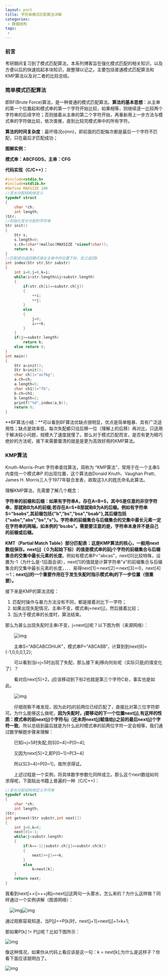 ```yaml
---
layout: post
title: 字符串模式匹配算法详解
categories:
 - 数据结构
tags:
 -
---
```


### 前言

考研期间复习到了模式匹配算法，本系列博客旨在强化模式匹配的相关知识，以及方便以后的快速拾起本块知识，故整理以记之。主要包括普通模式匹配算法和KMP算法以及对二者的比较总结。

### 简单模式匹配算法

即BF(Brute Force)算法，是一种普通的模式匹配算法。**算法的基本思想**：从主串的第一个位置起和模式串的第一个字符开始比较，如果相等，则继续逐一比较两个字符串的后续字符；否则接着从主串的第二个字符开始，再重新用上一步方法与模式串的字符做比较，依次类推，直到比较完模式串中的所有字符。

**算法的时间复杂度**：最坏情况o(mn)，即前面的匹配每次都是最后一个字符不匹配，只在最后才匹配成功；

**图解实例：**

**模式串：ABCFGDS，主串：CFG**

**代码实现（C/C++）：**

```c
#include<stdio.h>
#include<stdlib.h>
#define MAXSIZE 100
//变长分配结构体定义
typedef struct
{
    char *ch;
    int length;
}Str;
//初始化变长分配的字符串
Str init()
{
    Str s;
    s.length=0;
    s.ch=(char*)malloc(MAXSIZE *sizeof(char));
    return s;
}
//匹配成功返回模式串在主串中的位置下标，反之返回0
int index(Str str,Str substr)
{
    int i=0,j=0,k=i;
    while(i<str.length&&j<substr.length)
    {
        if(str.ch[i]==substr.ch[j])
        {
            ++i;
            ++j;
        }
        else
        {
            j=0;
            i=++k;
        }
    }
    if(j>=substr.length)
        return k;
    else return 0;
}
int main()
{
    Str a=init();
    Str b=init();
    char ch[]="asfbg";
    a.ch=ch;
    a.length=5;
    char ch1[]="fb";
    b.ch=ch1;
    b.length=2;
    printf("%d",index(a,b));
    return 0;
}
```

**BF算法小结：**可以看到BF算法优缺点很明显，优点是简单粗暴、具有广泛适用性；缺点是效率低，每次失配都只往后移一位（理解上的后移）再对比，只适用于解决较小问题，规模大了速度就慢了。那么对于模式匹配而言，是否有更为精巧绝妙的方法呢，接下来需要厘清的就是是更为高效好用的KMP算法。

### KMP算法

Knuth-Morris-Pratt 字符串查找算法，简称为 “KMP算法”，常用于在一个主串S内查找一个模式串P 的出现位置，这个算法由Donald Knuth、Vaughan Pratt、James H. Morris三人于1977年联合发表，故取这3人的姓氏命名此算法。

理解KMP算法，先需要了解几个概念：

**字符串的前缀和后缀：**如果有字符串A，存在A=B+S，其中S是任意的非空字符串，那就称B为A的前缀;若存在A=S+B那就称B为A的后缀。例如有字符串S="bsabs",其前缀包括{"b","bs","bsa","bsab"},其后缀包括{"sabs","abs","bs","s"}**。字符串的前缀集合与后缀集合的交集中最长元素一定在字符串的两端，**如本例的**“bs**a**bs”。需要要注意的是，字符串本身并不是自己的前缀或后缀。**

**KMT（Partial Match Table）部分匹配表：这是KMP算法的核心，一般用next数组保存。**next[j]（０为起始下标）的值是**模式串的前j个字符的前缀集合与后缀集合的交集中最长元素的长度**。例如有模式串P="abcas"，next[0]比较特殊，设置为-1（为什么是-1后面会讲），next[1]的值就是计算字符串"a"的前缀集合与后缀集合的交集中最长元素的长度，．．．易得next[1]＝next[2]＝next[3]＝0，next[4]＝1；**next[j]的一个重要作用在于发生失配时指示模式串j的下一步位置（很重要）。**

接下来是KMP的算法流程：

1. 匹配时操作与暴力方法没有不同，都是接着对比下一字符；
2. 如果出现失配情况，主串i不变，模式串j=next[j]，然后接着比较； 
3. 当j大于模式串的长度时，算法结束。

那么为甚么出现失配时主串i不变，j=next[j]呢？以下图为例（来源网络）：

　　![img](https://images0.cnblogs.com/blog/416010/201308/17084030-82e4b71b85a440c5a636d57503931415.png)

　　主串S="ABCABCDHIJK"，模式串P="ABCABB“，计算到到next[6]={-1,0,0,0,1,2};

　　可以看到当i=j=5时出现了失配，那么接下来j移向何处呢（实际只是j的值变化了）？

　　看对应next[5]=2，j应该移动到下标2也就是第三个字符C处，事实也是如此。

　　![img](https://images0.cnblogs.com/blog/416010/201308/17084037-cc3c34200809414e9421c316ceba2cda.png)

　　仔细观察不难发现，因为此时j的前两位已经匹配了，直接比对第三位字符即可。为什么能够这么做呢，**因为失配时，j要移动的下一个位置next[j],有这样的性质：模式串的前next[j]个字符与j（还未将next[j]赋值给j)之前的最后next[j]个字符一致**。所以总结到最后就是为什么此时模式串的前两位字符一定会相等，我们通过数学解题步骤来理解：

　　已知i=j=5时失配,则S[0~4]=P[0~4];

　　又因为next[5]=2,即P[0~1]=P[3~4]

　　所以S[3~4]=P[0~1]，故所求得证。

　　上述过程是一个实例，将具体数字参数化同样成立。那么这个next数组如何求得呢，下面贴出书籍上普遍的一种（C/C++)：

```c
//变长分配结构体定义字符串
typedef struct
{
    char *ch;
    int length;
}Str;
int getnext(Str substr,int next[])
{
    int j=0,k=0;
    next[0]=-1;
    while(j<substr.length)
    {
        if(k==-1||substr.ch[j]==substr.ch[k])
        {
            next[++j]=++k;
        }
        else
            k=next[k];
    }
    return next;
}
```

我看到next[++i]=++j和j=next[j]这两句一头雾水，怎么来的？为什么这样做？同样通过一个实例讲解（图源网络）：

　![img](https://images0.cnblogs.com/blog/416010/201308/17084327-8a3cdfab03094bfa9e5cace26796cae5.png)![img](https://images0.cnblogs.com/blog/416010/201308/17084342-616036472ab546c082aa991004bb0034.png)

通过观察容易知道，当P[j]==P[k]时，next[j+1]=next[j]+1=k+1;

那如果P[k] != P[j]呢？比如下图所示：

![img](https://images0.cnblogs.com/blog/416010/201308/17122358-fd7e52dd382c4268a8ff52b85bff465d.png) 

像这种情况，如果你从代码上看应该是这一句：k = next[k];为什么是这样子？你看下面应该就明白了。

 ![img](https://images0.cnblogs.com/blog/416010/201308/17122439-e349fed25e974e7886a27d18871ae48a.png)
